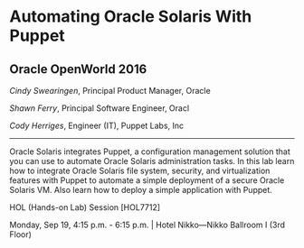 # Automating Oracle Solaris With Puppet

## Oracle OpenWorld 2016

_Cindy Swearingen_, Principal Product Manager, Oracle

_Shawn Ferry_, Principal Software Engineer, Oracl

_Cody Herriges_, Engineer \(IT\), Puppet Labs, Inc



---



Oracle Solaris integrates Puppet, a configuration management solution that you can use to automate Oracle Solaris administration tasks. In this lab learn how to integrate Oracle Solaris file system, security, and virtualization features with Puppet to automate a simple deployment of a secure Oracle Solaris VM. Also learn how to deploy a simple application with Puppet.

HOL \(Hands-on Lab\) Session \[HOL7712\]

Monday, Sep 19, 4:15 p.m. - 6:15 p.m. \| Hotel Nikko—Nikko Ballroom I \(3rd Floor\)

